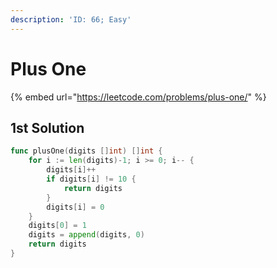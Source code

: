 ```yaml
---
description: 'ID: 66; Easy'
---
```


# Plus One

{% embed url="https://leetcode.com/problems/plus-one/" %}

## 1st Solution

```go
func plusOne(digits []int) []int {
    for i := len(digits)-1; i >= 0; i-- {
        digits[i]++
        if digits[i] != 10 {
            return digits
        }
        digits[i] = 0
    }
    digits[0] = 1
    digits = append(digits, 0)
    return digits
}
```

